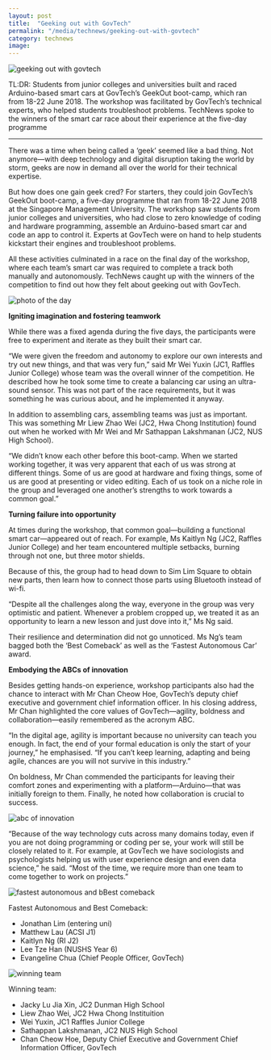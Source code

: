 ```yaml
---
layout: post
title:  "Geeking out with GovTech"
permalink: "/media/technews/geeking-out-with-govtech"
category: technews
image: 
---
```


![geeking out with govtech]({{site.baseurl}}/images/technews/geeking-out-with-govtech-part-1.jpg)

TL:DR: Students from junior colleges and universities built and raced Arduino-based smart cars at GovTech’s GeekOut boot-camp, which ran from 18-22 June 2018. The workshop was facilitated by GovTech’s technical experts, who helped students troubleshoot problems. TechNews spoke to the winners of the smart car race about their experience at the five-day programme

---
There was a time when being called a ‘geek’ seemed like a bad thing. Not anymore—with deep technology and digital disruption taking the world by storm, geeks are now in demand all over the world for their technical expertise.

But how does one gain geek cred? For starters, they could join GovTech’s GeekOut boot-camp, a five-day programme that ran from 18-22 June 2018 at the Singapore Management University. The workshop saw students from junior colleges and universities, who had close to zero knowledge of coding and hardware programming, assemble an Arduino-based smart car and code an app to control it. Experts at GovTech were on hand to help students kickstart their engines and troubleshoot problems.

All these activities culminated in a race on the final day of the workshop, where each team’s smart car was required to complete a track both manually and autonomously. TechNews caught up with the winners of the competition to find out how they felt about geeking out with GovTech.

![photo of the day]({{site.baseurl}}/images/technews/geeking-out-with-govtech-part-2.PNG)

**Igniting imagination and fostering teamwork**

While there was a fixed agenda during the five days, the participants were free to experiment and iterate as they built their smart car.

“We were given the freedom and autonomy to explore our own interests and try out new things, and that was very fun,” said Mr Wei Yuxin (JC1, Raffles Junior College) whose team was the overall winner of the competition. He described how he took some time to create a balancing car using an ultra-sound sensor. This was not part of the race requirements, but it was something he was curious about, and he implemented it anyway. 

In addition to assembling cars, assembling teams was just as important. This was something Mr Liew Zhao Wei (JC2, Hwa Chong Institution) found out when he worked with Mr Wei and Mr Sathappan Lakshmanan (JC2, NUS High School).

“We didn’t know each other before this boot-camp. When we started working together, it was very apparent that each of us was strong at different things. Some of us are good at hardware and fixing things, some of us are good at presenting or video editing. Each of us took on a niche role in the group and leveraged one another’s strengths to work towards a common goal.” 


**Turning failure into opportunity**

At times during the workshop, that common goal—building a functional smart car—appeared out of reach. For example, Ms Kaitlyn Ng (JC2, Raffles Junior College) and her team encountered multiple setbacks, burning through not one, but three motor shields.

Because of this, the group had to head down to Sim Lim Square to obtain new parts, then learn how to connect those parts using Bluetooth instead of wi-fi. 

“Despite all the challenges along the way, everyone in the group was very optimistic and patient. Whenever a problem cropped up, we treated it as an opportunity to learn a new lesson and just dove into it,” Ms Ng said. 

Their resilience and determination did not go unnoticed. Ms Ng’s team bagged both the ‘Best Comeback’ as well as the ‘Fastest Autonomous Car’ award.


**Embodying the ABCs of innovation**

Besides getting hands-on experience, workshop participants also had the chance to interact with Mr Chan Cheow Hoe, GovTech’s deputy chief executive and government chief information officer. In his closing address, Mr Chan highlighted the core values of GovTech—agility, boldness and collaboration—easily remembered as the acronym ABC.

“In the digital age, agility is important because no university can teach you enough. In fact, the end of your formal education is only the start of your journey,” he emphasised. “If you can’t keep learning, adapting and being agile, chances are you will not survive in this industry.”

On boldness, Mr Chan commended the participants for leaving their comfort zones and experimenting with a platform—Arduino—that was initially foreign to them. Finally, he noted how collaboration is crucial to success.

![abc of innovation]({{site.baseurl}}/images/technews/geeking-out-with-govtech-part-3.PNG)

“Because of the way technology cuts across many domains today, even if you are not doing programming or coding per se, your work will still be closely related to it. For example, at GovTech we have sociologists and psychologists helping us with user experience design and even data science,” he said. “Most of the time, we require more than one team to come together to work on projects.”

![fastest autonomous and bBest comeback]({{site.baseurl}}/images/technews/geeking-out-with-govtech-part-4.PNG)

Fastest Autonomous and Best Comeback:
- Jonathan Lim (entering uni)
- Matthew Lau (ACSI J1)
- Kaitlyn Ng (RI J2)
- Lee Tze Han (NUSHS Year 6)
- Evangeline Chua (Chief People Officer, GovTech)

![winning team]({{site.baseurl}}/images/technews/geeking-out-with-govtech-part-5.PNG)

Winning team:
- Jacky Lu Jia Xin, JC2 Dunman High School 
- Liew Zhao Wei, JC2 Hwa Chong Instituition
- Wei Yuxin, JC1 Raffles Junior College
- Sathappan Lakshmanan, JC2 NUS High School 
- Chan Cheow Hoe, Deputy Chief Executive and Government Chief Information Officer, GovTech
